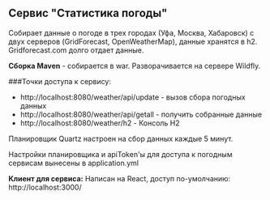 ## Сервис "Статистика погоды"

Собирает данные о погоде в трех городах (Уфа, Москва, Хабаровск)
с двух серверов (GridForecast, OpenWeatherMap), данные хранятся в h2.
Gridforecast.com долго отдает данные. 

**Сборка Maven** - собирается в war. Разворачивается на сервере Wildfly. 

###Точки доступа к сервису:

 - http://localhost:8080/weather/api/update - вызов сбора погодных данных
 - http://localhost:8080/weather/api/getall - получить собранные данные
 - http://localhost:8080/weather/h2 - Консоль H2

Планировщик Quartz настроен на сбор данных каждые 5 минут.

Настройки планировщика и apiToken'ы для доступа к погодным сервисам
 вынесены в application.yml 
 
**Клиент для сервиса:** Написан на React, доступ по-умолчанию:
 http://localhost:3000/